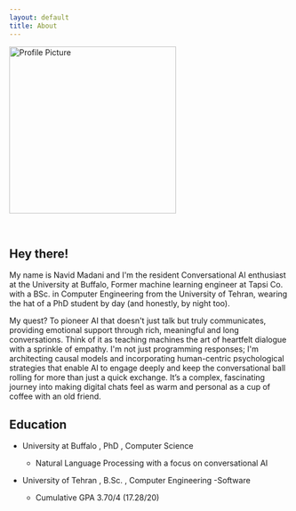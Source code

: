 ```yaml
---
layout: default
title: About
---
```



<p align="left">
  <img src="assets/portfolio.jpg" alt="Profile Picture" style="width: 300px;">
</p>

<br>

## Hey there!

 My name is Navid Madani and I'm the resident Conversational AI enthusiast at the University at Buffalo,
Former machine learning engineer at Tapsi Co. with a BSc. in Computer Engineering from the University of Tehran,
wearing the hat of a PhD student by day (and honestly, by night too).
 
My quest? To pioneer AI that doesn't just talk
but truly communicates, providing emotional support through rich, meaningful and long conversations.
Think of it as teaching machines the art of heartfelt dialogue with a sprinkle of empathy.
I'm not just programming responses; I'm architecting causal models and incorporating human-centric psychological strategies
that enable AI to engage deeply and keep the conversational ball rolling for more than just a quick exchange.
It’s a complex, fascinating journey into making digital chats feel as warm and personal as a
cup of coffee with an old friend.


## Education


* University at Buffalo , PhD , Computer Science
	* Natural Language Processing with a focus on conversational AI

* University of Tehran , B.Sc. , Computer Engineering -Software
	* Cumulative GPA 3.70/4 (17.28/20)


